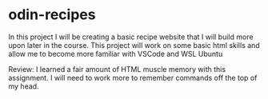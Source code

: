 # odin-recipes
In this project I will be creating a basic recipe website that I will build more upon later in the course.
This project will work on some basic html skills and allow me to become more familiar with VSCode and WSL Ubuntu

Review: I learned a fair amount of HTML muscle memory with this assignment. I will need to work more to remember
commands off the top of my head.